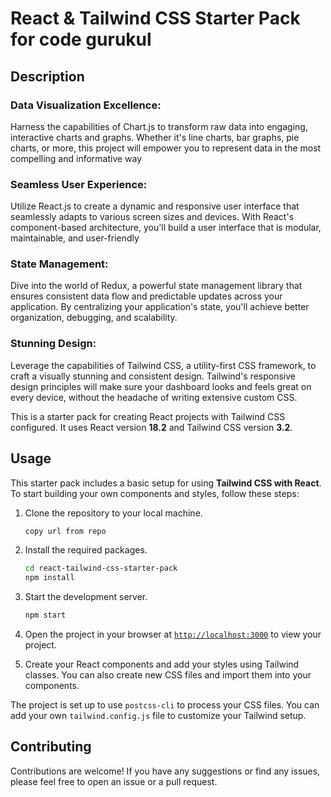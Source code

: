 # React & Tailwind CSS Starter Pack for code gurukul

## Description

### Data Visualization Excellence:
Harness the capabilities of Chart.js to transform raw data into engaging, interactive charts and graphs. Whether it's line charts, bar graphs, pie charts, or more, this project will empower you to represent data in the most compelling and informative way
### Seamless User Experience: 
Utilize React.js to create a dynamic and responsive user interface that seamlessly adapts to various screen sizes and devices. With React's component-based architecture, you'll build a user interface that is modular, maintainable, and user-friendly

### State Management: 
Dive into the world of Redux, a powerful state management library that ensures consistent data flow and predictable updates across your application. By centralizing your application's state, you'll achieve better organization, debugging, and scalability.
### Stunning Design: 
Leverage the capabilities of Tailwind CSS, a utility-first CSS framework, to craft a visually stunning and consistent design. Tailwind's responsive design principles will make sure your dashboard looks and feels great on every device, without the headache of writing extensive custom CSS.

This is a starter pack for creating React projects with Tailwind CSS configured. It uses React version **18.2** and Tailwind CSS version **3.2**.

## Usage

This starter pack includes a basic setup for using **Tailwind CSS with React**. To start building your own components and styles, follow these steps:

1. Clone the repository to your local machine.
    ```sh
    copy url from repo
    ```

1. Install the required packages.
    ```sh
    cd react-tailwind-css-starter-pack
    npm install
    ```

1. Start the development server.
    ```sh
    npm start
    ```
1. Open the project in your browser at [`http://localhost:3000`](http://localhost:3000) to view your project.
1. Create your React components and add your styles using Tailwind classes. You can also create new CSS files and import them into your components.

The project is set up to use `postcss-cli` to process your CSS files. You can add your own `tailwind.config.js` file to customize your Tailwind setup.

## Contributing

Contributions are welcome! If you have any suggestions or find any issues, please feel free to open an issue or a pull request.
